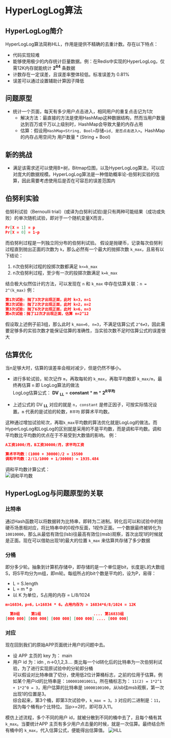 # HyperLogLog算法
## HyperLogLog简介
HyperLogLog算法简称HLL，作用是提供不精确的去重计数。存在以下特点：  
* 代码实现较难
* 能够使用极少的内存统计巨量数据。例：在Redis中实现的HyperLogLog，仅需12K内存就能统计 **2<sup>64<sup>** 条数据
* 计数存在一定误差，且误差率整体较低。标准误差为 0.81%
* 误差可以通过设置辅助计算因子降低

## 问题原型
* 统计一个页面，每天有多少用户点击进入，相同用户的重复点击记为1次  
    * 解决方法：最直接的方法是使用HashMap这种数据结构，然而当用户数量达到百万或千万以上级别时，HashMap会导致大量的内存占用  
    * 估算：假设用``` HashMap<String, Bool> ```存储``` <id, 是否点击进入> ```。HashMap的内存占用空间为 用户数量 * (String + Bool)

## 新的挑战
* 满足该需求还可以使用B+树，Bitmap位图，以及HyperLogLog算法，可以应对庞大的数据规模。HyperLogLog算法是一种借助概率论-伯努利实验的估算，因此需要考虑使用后是否在可容忍的误差范围内

## 伯努利实验
伯努利试验（Bernoulli trial）(或译为白努利试验)是只有两种可能结果（成功或失败）的单次随机试验，即对于一个随机变量X而言，

```json
Pr[X = 1] = p
Pr[X = 0] = 1-p
```

而伯努利过程是一列独立同分布的伯努利试验。
假设是抛硬币，记录每次伯努利过程直到抛出正面的次数为 ``` k ```，那么必然有一个最大的抛掷次数 ``` k_max ```，且易有以下结论：
1. n次伯努利过程的投掷次数都满足 ``` k<=k_max ```
2. n次伯努利过程，至少有一次的投掷次数满足 ``` k=k_max ```  

结合极大似然估计的方法，可以发现在 ``` n ``` 和 ``` k_max ``` 中存在估算关联：``` n = 2^(k_max) ```
例：

```json
第1次试验: 抛了3次才出现正面，此时 k=3，n=1
第2次试验: 抛了2次才出现正面，此时 k=2，n=2
第3次试验: 抛了6次才出现正面，此时 k=6，n=3
第n次试验：抛了12次才出现正面，估算 n=2^12
```

假设取上述例子前3组，那么此时 ``` k_max=6, n=3 ```，不满足估算公式 ``` 2^6≠3 ```，因此需要足够多的实验次数才能保证估算的准确性，当实验次数不足时估算公式的误差很大

## 估算优化
当n足够大时，估算的误差率会相对减少，但是仍然不够小。  
* 进行多轮试验，轮次记作 ``` m ```，再取每轮的 ``` k_max ```，再取平均数即 ``` k_max/m ```，最终再估算 ``` n ``` 即 LogLog算法的做法  
LogLog估算公式：
**DV** **<sub>LL<sub>** = **constant** * **m** * **2**<sup>**R平均**<sup>

* 上述公式的 DV **<sub>LL<sub>** 对应的就是 ``` n ```，``` constant ``` 是修正因子，可按实际情况设置。``` m ``` 代表的是试验的轮数，``` R平均 ``` 即算术平均数。  

这种通过增加试验轮次，再取``` k_max ```平均数的算法优化就是LogLog的做法。而 HyperLogLog和LogLog的区别就是采用的不是平均数，而是调和平均数。调和平均数比平均数的优点在于不易受到大数值的影响。
例：

```json
A工资1000/月，B工资30000/月，求平均工资

算术平均数：(1000 + 30000)/2 = 15500
调和平均数：2/(1/1000 + 1/30000) ≈ 1935.484
```

调和平均数计算公式：  
![调和平均数](https://i.loli.net/2019/12/07/cHO1IsdrkSUjvL8.png)

## HyperLogLog与问题原型的关联
### 比特串
通过Hash函数可以将数据转为比特串，即转为二进制。转化后可以和试验中的抛硬币场景相对应，将比特串中的0视作反面，1视作正面。一个数据最终被转化为 ``` 10010000 ```，那么从最低有效位(lsb)往最高有效位(msb)观察，首次出现1的时候就是正面。现在可以借助出现1的最大的位置 ``` k_max ``` 来估算共存储了多少数据

### 分桶
即分多少轮。抽象到计算机存储中，即存储的是一个单位是bit，长度是L的大数组S，将S平均分为m组，即m轮。每组所占的bit个数是平均的，设为P，易得：
* L = S.length
* L = m * p
* 以 K 为单位，S占用的内存 = L/8/1024

```json
m=16834，p=6，L=16834 * 6。占用内存为 = 16834*6/8/1024 = 12K

  第0组     第1组                       .... 第16833组
[000 000] [000 000] [000 000] [000 000] .... [000 000]
```

### 对应
现在回到我们的原始APP页面统计用户的问题中去。
* 设 APP 主页的 key 为： main
* 用户 id 为：idn , n->0,1,2,3....
类比每一个id转化后的比特串为一次伯努利试验，为了进行实现原试验中的分轮即分桶  
可以假设对比特串做了切分，使用低2位计算桶标志，之前的位用于估算。例如某个用户id的比特串是：``` 1000010010011 ```。所在桶标志为： ``` 11(2) = 1*2^1 + 1*2^0 = 3 ```，用户估算的比特串是 ``` 10000100100 ```，从lsb往msb观察，第一次出现1的位置是3。  
综合起来，第3个桶，即第3次试验中，``` k_max = 3 ```。``` 3 ``` 对应的二进制是：``` 11 ```，因为每个桶有p个比特位。当p>=2时，即可存入11。  

模仿上述流程，多个不同的用户 id，就被分散到不同的桶中去了，且每个桶有其 ``` k_max ```。当要统计APP 主页有多少用户点击量的时候，就是一次估算。最终结合所有桶中的 ``` k_max ```，代入估算公式，便能得出估算值。
![HLL](https://i.loli.net/2019/12/07/hywXduo7QK8J4eN.png)